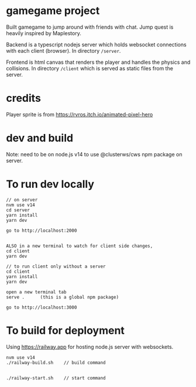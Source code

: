 # gamegame project

Built gamegame to jump around with friends with chat. Jump quest is heavily inspired by Maplestory.

Backend is a typescript nodejs server which holds websocket connections with each client (browser).
In directory `/server`.

Frontend is html canvas that renders the player and handles the physics and collisions.
In directory `/client` which is served as static files from the server.

# credits

Player sprite is from https://rvros.itch.io/animated-pixel-hero

# dev and build

Note: need to be on node.js v14 to use @clusterws/cws npm package on server.

# To run dev locally

```
// on server
nvm use v14
cd server
yarn install
yarn dev

go to http://localhost:2000


ALSO in a new terminal to watch for client side changes,
cd client
yarn dev
```

```
// to run client only without a server
cd client
yarn install
yarn dev

open a new terminal tab
serve .      (this is a global npm package)

go to http://localhost:3000
```

# To build for deployment

Using https://railway.app for hosting node.js server with websockets.

```
nvm use v14
./railway-build.sh    // build command


./railway-start.sh    // start command
```
